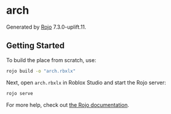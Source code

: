 # arch
Generated by [Rojo](https://github.com/rojo-rbx/rojo) 7.3.0-uplift.11.

## Getting Started
To build the place from scratch, use:

```bash
rojo build -o "arch.rbxlx"
```

Next, open `arch.rbxlx` in Roblox Studio and start the Rojo server:

```bash
rojo serve
```

For more help, check out [the Rojo documentation](https://rojo.space/docs).